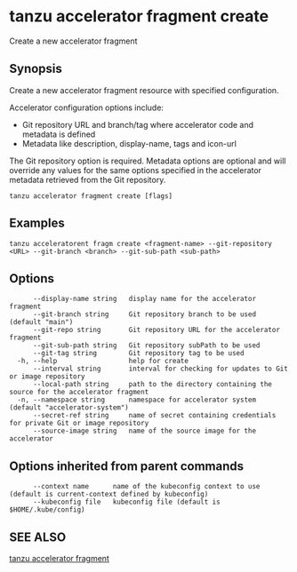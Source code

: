 # tanzu accelerator fragment create

Create a new accelerator fragment

## Synopsis

Create a new accelerator fragment resource with specified configuration.

Accelerator configuration options include:

- Git repository URL and branch/tag where accelerator code and metadata is defined
- Metadata like description, display-name, tags and icon-url

The Git repository option is required. Metadata options are optional and will override any values for
the same options specified in the accelerator metadata retrieved from the Git repository.

```console
tanzu accelerator fragment create [flags]
```

## Examples

```console
tanzu acceleratorent fragm create <fragment-name> --git-repository <URL> --git-branch <branch> --git-sub-path <sub-path>
```

## Options

```console
      --display-name string   display name for the accelerator fragment
      --git-branch string     Git repository branch to be used (default "main")
      --git-repo string       Git repository URL for the accelerator fragment
      --git-sub-path string   Git repository subPath to be used
      --git-tag string        Git repository tag to be used
  -h, --help                  help for create
      --interval string       interval for checking for updates to Git or image repository
      --local-path string     path to the directory containing the source for the accelerator fragment
  -n, --namespace string      namespace for accelerator system (default "accelerator-system")
      --secret-ref string     name of secret containing credentials for private Git or image repository
      --source-image string   name of the source image for the accelerator
```

## Options inherited from parent commands

```console
      --context name      name of the kubeconfig context to use (default is current-context defined by kubeconfig)
      --kubeconfig file   kubeconfig file (default is $HOME/.kube/config)
```

## SEE ALSO

[tanzu accelerator fragment](tanzu_accelerator_fragment.md)

